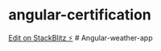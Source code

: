 # angular-certification

[Edit on StackBlitz ⚡️](https://stackblitz.com/edit/ng-certification)
#   A n g u l a r - w e a t h e r - a p p  
 
